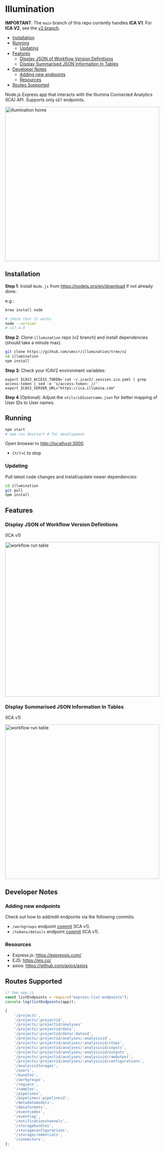 # Illumination

**IMPORTANT**: The `main` branch of this repo currently handles **ICA V1**.
For **ICA V2**, see the [v2 branch](https://github.com/umccr/illumination/tree/v2).


<!-- vim-markdown-toc GFM -->

* [Installation](#installation)
* [Running](#running)
    * [Updating](#updating)
* [Features](#features)
    * [Display JSON of Workflow Version Definitions](#display-json-of-workflow-version-definitions)
    * [Display Summarised JSON Information In Tables](#display-summarised-json-information-in-tables)
* [Developer Notes](#developer-notes)
    * [Adding new endpoints](#adding-new-endpoints)
    * [Resources](#resources)
* [Routes Supported](#routes-supported)

<!-- vim-markdown-toc -->

Node.js Express app that interacts with the Illumina Connected Analytics (ICA) API.
Supports only `GET` endpoints.

<img src="https://i.postimg.cc/qvs1pRfJ/illumination-v2-home.png" alt="illumination home" height="500">

## Installation

**Step 1**: Install `Node.js` from <https://nodejs.org/en/download> if not already done.

e.g.:

```bash
brew install node

# check that it works
node --version
# v17.4.0
```

**Step 2**: Clone `illumination` repo (v2 branch) and install dependencies
(should take a minute max).

```bash
git clone https://github.com/umccr/illumination/tree/v2
cd illumination
npm install
```

**Step 3**: Check your ICAV2 environment variables:

```text
export ICAV2_ACCESS_TOKEN=`cat ~/.icav2/.session.ica.yaml | grep access-token | sed -e 's/access-token: //'`
export ICAV2_SERVER_URL="https://ica.illumina.com"
```

**Step 4** (Optional): Adjust the `utils/id2username.json` for better mapping of User IDs to User names.

## Running

```bash
npm start
# npm run devstart # for development
```

Open browser to <http://localhost:3000>.

- `Ctrl+C` to stop

### Updating

Pull latest code changes and install/update newer dependencies:

```bash
cd illumination
git pull
npm install
```

## Features

### Display JSON of Workflow Version Definitions

(ICA v1)

<img src="https://i.postimg.cc/7Z40dMrk/workflow-definition-json.png" alt="workflow run table" height="500">

### Display Summarised JSON Information In Tables

(ICA v1)

<img src="https://i.postimg.cc/26SY3Jpx/workflow-run-table.png" alt="workflow run table" height="500">

## Developer Notes

### Adding new endpoints

Check out how to add/edit endpoints via the following commits:

- `/workgroups` endpoint [commit](https://github.com/umccr/illumination/commit/8c66dbbd193625db365b20e0f5017608bf82e555) (ICA v1).
- `/tokens/details` endpoint [commit](https://github.com/umccr/illumination/commit/bf02c9e908f0e481b7f12c68e9a29a292e180fbd) (ICA v1).

### Resources

- Express.js: <https://expressjs.com/>
- EJS: <https://ejs.co/>
- axios: <https://github.com/axios/axios>

## Routes Supported

```js
// See app.js
const listEndpoints = require("express-list-endpoints");
console.log(listEndpoints(app));

[
    '/projects',
    '/projects/:projectid',
    '/projects/:projectid/analyses'
    '/projects/:projectid/data',
    '/projects/:projectid/data/:dataid',
    '/projects/:projectid/analyses/:analysisid',
    '/projects/:projectid/analyses/:analysisid/steps',
    '/projects/:projectid/analyses/:analysisid/inputs',
    '/projects/:projectid/analyses/:analysisid/outputs',
    '/projects/:projectid/analyses/:analysisid/rawOutput',
    '/projects/:projectid/analyses/:analysisid/configurations',
    '/analysisStorages',
    '/users',
    '/bundles',
    '/workgroups',
    '/regions',
    '/samples',
    '/pipelines',
    '/pipelines/:pipelineid',
    '/metadatamodels',
    '/dataformats',
    '/eventcodes',
    '/eventlog',
    '/notificationchannels',
    '/storagebundles',
    '/storageconfigurations',
    '/storagecredentials',
    '/connectors',
];
```
